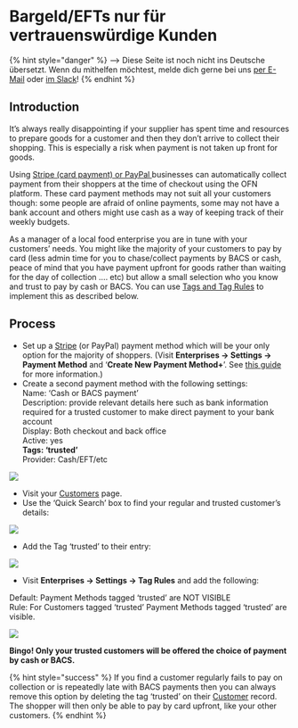 # Bargeld/EFTs nur für vertrauenswürdige Kunden

{% hint style="danger" %}
<img src="https://firebasestorage.googleapis.com/v0/b/gitbook-28427.appspot.com/o/assets%2F-L9rgk4wEweX_zxXIzmW%2F-LpeYcYHvFT89zDzVlG4%2F-LpeZq2i0oaAbNYfYfu5%2FCapture%20du%202019-09-26%2000-38-19.png?alt=media&#x26;token=aef3eea2-4d60-4d24-99ec-6edbda36b45c" alt="" data-size="line">-->​<img src="https://firebasestorage.googleapis.com/v0/b/gitbook-28427.appspot.com/o/assets%2F-L9rgk4wEweX_zxXIzmW%2F-MdHZQzZkj-9uNA4c3qD%2F-MdIF6yxdsNWC5BK3awW%2FFlagge%20Deutschland.jpg?alt=media&#x26;token=9bbe895b-2aa1-40da-8221-01fb74558b92" alt="" data-size="line"> Diese Seite ist noch nicht ins Deutsche übersetzt. Wenn du mithelfen möchtest, melde dich gerne bei uns [per E-Mail](mailto:konrad@openfoodnetwork.de) oder [im Slack](https://join.slack.com/t/openfoodnetwork/shared\_invite/zt-9sjkjdlu-r02kUMP1zbrTgUhZhYPF\~A)!
{% endhint %}

## Introduction

It’s always really disappointing if your supplier has spent time and resources to prepare goods for a customer and then they don’t arrive to collect their shopping.  This is especially a risk when payment is not taken up front for goods. &#x20;

Using [Stripe (card payment) or PayPal ](../../basic-features/shopfront/payment-methods.md)businesses can automatically collect payment from their shoppers at the time of checkout using the OFN platform.  These card payment methods may not suit all your customers though: some people are afraid of online payments, some may not have a bank account and others might use cash as a way of keeping track of their weekly budgets.

As a manager of a local food enterprise you are in tune with your customers’ needs.  You might like the majority of your customers to pay by card (less admin time for you to chase/collect payments by BACS or cash, peace of mind that you have payment upfront for goods rather than waiting for the day of collection …. etc) but allow a small selection who you know and trust to pay by cash or BACS.  You can use [Tags and Tag Rules](../../basic-features/shopfront/customer-management-and-conditional-displays-prices/tags-and-tag-rules.md#show-hide-payment-methods) to implement this as described below.

## Process

* Set up a [Stripe](../../basic-features/shopfront/payment-methods.md#integrated-payment-providers) (or PayPal) payment method which will be your only option for the majority of shoppers. (Visit **Enterprises -> Settings -> Payment Method** and ‘**Create New Payment Method+**’. See [this guide](https://guide.openfoodnetwork.org/basic-features/shopfront/payment-methods) for more information.)
* Create a second payment method with the following settings:\
  Name: ‘Cash or BACS payment’\
  Description: provide relevant details here such as bank information required for a trusted customer to make direct payment to your bank account\
  Display: Both checkout and back office\
  Active: yes\
  **Tags: ‘trusted’**\
  Provider: Cash/EFT/etc

![](https://lh6.googleusercontent.com/jybdqQT\_WgpCQfNB6v6DCWrE\_iMN7og0wwK43P\_1H89CJknrwUuqtArffusumwVmjj9mMalf90DIfRG-3xFnnzPbiMT0EyjrxlakDAhzkvqHXxzyKmBsY7VynAYQgYCau-dsRyzC)

* Visit your  [Customers](https://openfoodnetwork.org.uk/admin/customers) page.
* Use the ‘Quick Search’ box to find your regular and trusted customer’s details:&#x20;

![](https://lh6.googleusercontent.com/DcRo1W18G7l7JKxuhHybJB4gIEzZWQIX-3kynCMX79RwtrKFpMR8b6SYI4uyoQjGOOlmrV1rv7oIbsYS55UkfeH1yfu4SJntTnO1vMPmwuTMljBhkX\_kRhYLiI5fKzKjxYBR\_uCO)

* Add the Tag ‘trusted’ to their entry:

![](../../.gitbook/assets/trustedcust.jpg)

* Visit **Enterprises -> Settings -> Tag Rules** and add the following:

Default: Payment Methods tagged ‘trusted’ are NOT VISIBLE\
Rule: For Customers tagged ‘trusted’ Payment Methods tagged ‘trusted’ are visible.

![](../../.gitbook/assets/trustedtags.jpg)

**Bingo!  Only your trusted customers will be offered the choice of payment by cash or BACS.**&#x20;

{% hint style="success" %}
If you find a customer regularly fails to pay on collection or is repeatedly late with BACS payments then you can always remove this option by deleting the tag ‘trusted’ on their [Customer](https://openfoodnetwork.org.uk/admin/customers) record.  The shopper will then only be able to pay by card upfront, like your other customers.
{% endhint %}
